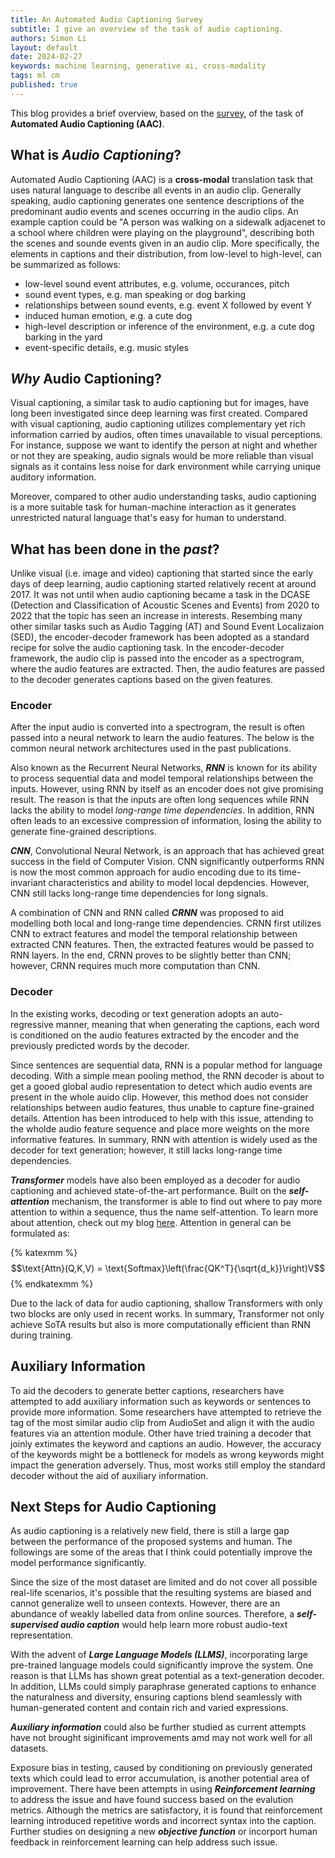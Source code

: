 ```yaml
---
title: An Automated Audio Captioning Survey
subtitle: I give an overview of the task of audio captioning.
authors: Simon Li
layout: default
date: 2024-02-27
keywords: machine learning, generative ai, cross-modality
tags: ml cm
published: true
---
```


This blog provides a brief overview, based on the <a href='https://asmp-eurasipjournals.springeropen.com/articles/10.1186/s13636-022-00259-2'>survey</a>, of the task of **Automated Audio Captioning (AAC)**.

## What is ***Audio Captioning***?

Automated Audio Captioning (AAC) is a **cross-modal** translation task that uses natural language to describe all events in an audio clip. Generally speaking, audio captioning generates one sentence descriptions of the predominant audio events and scenes occurring in the audio clips. An example caption could be "A person was walking on a sidewalk adjacenet to a school where children were playing on the playground", describing both the scenes and sounde events given in an audio clip. More specifically, the elements in captions and their distribution, from low-level to high-level, can be summarized as follows:

- low-level sound event attributes, e.g. volume, occurances, pitch
- sound event types, e.g. man speaking or dog barking
- relationships between sound events, e.g. event X followed by event Y
- induced human emotion, e.g. a cute dog
- high-level description or inference of the environment, e.g. a cute dog barking in the yard
- event-specific details, e.g. music styles

## ***Why*** Audio Captioning?

Visual captioning, a similar task to audio captioning but for images, have long been investigated since deep learning was first created. Compared with visual captioning, audio captioning utilizes complementary yet rich information carried by audios, often times unavailable to visual perceptions. For instance, suppose we want to identify the person at night and whether or not they are speaking, audio signals would be more reliable than visual signals as it contains less noise for dark environment while carrying unique auditory information. 

Moreover, compared to other audio understanding tasks, audio captioning is a more suitable task for human-machine interaction as it generates unrestricted natural language that's easy for human to understand. 

## What has been done in the *past*?

Unlike visual (i.e. image and video) captioning that started since the early days of deep learning, audio captioning started relatively recent at around 2017. It was not until when audio captioning became a task in the DCASE (Detection and Classification of Acoustic Scenes and Events) from 2020 to 2022 that the topic has seen an increase in interests. Resembing many other similar tasks such as Audio Tagging (AT) and Sound Event Localizaion (SED), the encoder-decoder framework has been adopted as a standard recipe for solve the audio captioning task. In the encoder-decoder framework, the audio clip is passed into the encoder as a spectrogram, where the audio features are extracted. Then, the audio features are passed to the decoder generates captions based on the given features. 

### Encoder 

After the input audio is converted into a spectrogram, the result is often passed into a neural network to learn the audio features. The below is the common neural network architectures used in the past publications.

Also known as the Recurrent Neural Networks, ***RNN*** is known for its ability to process sequential data and model temporal relationships between the inputs. However, using RNN by itself as an encoder does not give promising result. The reason is that the inputs are often long sequences while RNN lacks the ability to model *long-range time dependencies*. In addition, RNN often leads to an excessive compression of information, losing the ability to generate fine-grained descriptions. 

***CNN***, Convolutional Neural Network, is an approach that has achieved great success in the field of Computer Vision. CNN significantly outperforms RNN is now the most common approach for audio encoding due to its time-invariant characteristics and ability to model local depdencies. However, CNN still lacks long-range time dependencies for long signals.

A combination of CNN and RNN called ***CRNN*** was proposed to aid modelling both local and long-range time dependencies. CRNN first utilizes CNN to extract features and model the temporal relationship between extracted CNN features. Then, the extracted features would be passed to RNN layers. In the end, CRNN proves to be slightly better than CNN; however, CRNN requires much more computation than CNN.

### Decoder

In the existing works, decoding or text generation adopts an auto-regressive manner, meaning that when generating the captions, each word is conditioned on the audio features extracted by the encoder and the previously predicted words by the decoder. 

Since sentences are sequential data, RNN is a popular method for language decoding. With a simple mean pooling method, the RNN decoder is about to get a gooed global audio representation to detect which audio events are present in the whole auido clip. However, this method does not consider relationships between audio features, thus unable to capture fine-grained details. Attention has been introduced to help with this issue, attending to the wholde audio feature sequence and place more weights on the more informative features. In summary, RNN with attention is widely used as the decoder for text generation; however, it still lacks long-range time dependencies. 


***Transformer*** models have also been employed as a decoder for audio captioning and achieved state-of-the-art performance. Built on the ***self-attention*** mechanism, the transformer is able to find out where to pay more attention to within a sequence, thus the name self-attention. To learn more about attention, check out my blog <a href='/blog'>here</a>. Attention in general can be formulated as:

{% katexmm %}$$\text{Attn}(Q,K,V) = \text{Softmax}\left(\frac{QK^T}{\sqrt{d_k}}\right)V$${% endkatexmm %}

Due to the lack of data for audio captioning, shallow Transformers with only two blocks are only used in recent works. In summary, Transformer not only achieve SoTA results but also is more computationally efficient than RNN during training. 

## Auxiliary Information

To aid the decoders to generate better captions, researchers have attempted to add auxiliary information such as keywords or sentences to provide more information. Some researchers have attempted to retrieve the tag of the most similar audio clip from AudioSet and align it with the audio features via an attention module. Other have tried training a decoder that joinly extimates the keyword and captions an audio. However, the accuracy of the keywords might be a bottleneck for models as wrong keywords might impact the generation adversely. Thus, most works still employ the standard decoder without the aid of auxiliary information.

## Next Steps for Audio Captioning

As audio captioning is a relatively new field, there is still a large gap between the performance of the proposed systems and human. The followings are some of the areas that I think could potentially improve the model performance significantly.

Since the size of the most dataset are limited and do not cover all possible real-life scenarios, it's possible that the resulting systems are biased  and cannot generalize well to unseen contexts. However, there are an abundance of weakly labelled data from online sources. Therefore, a ***self-supervised audio caption*** would help learn more robust audio-text representation. 

With the advent of ***Large Language Models (LLMS)***, incorporating large pre-trained language models could significantly improve the system. One reason is that LLMs has shown great potential as a text-generation decoder. In addition, LLMs could simply paraphrase generated captions to enhance the naturalness and diversity, ensuring captions blend seamlessly with human-generated content and contain rich and varied expressions.

***Auxiliary information*** could also be further studied as current attempts have not brought siginificant improvements amd may not work well for all datasets. 

Exposure bias in testing, caused by conditioning on previously generated texts which could lead to error accumulation, is another potential area of improvement. There have been attempts in using ***Reinforcement learning*** to address the issue and have found success based on the evalution metrics. Although the metrics are satisfactory, it is found that reinforcement learning introduced repetitive words and incorrect syntax into the caption. Further studies on designing a new ***objective function*** or incorport human feedback in reinforcement learning can help address such issue.
